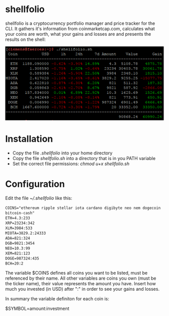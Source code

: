 # shellfolio

shellfolio is a cryptocurrency portfolio manager and price tracker for the CLI. It gathers it's information from coinmarketcap.com, calculates what your coins are worth, what your gains and losses are and presents the results on the shell:

![screenshot](/screenshot2.png?raw=true "screenshot")

# Installation

* Copy the file _.shellfolio_ into your home directory
* Copy the file _shellfolio.sh_ into a directory that is in you PATH variable
* Set the correct file permissions: _chmod u+x shellfolio.sh_


# Configuration

Edit the file _~/.shellfolio_ like this:

```
COINS="ethereum ripple stellar iota cardano digibyte neo nem dogecoin bitcoin-cash"
ETH=4.3:233
XRP=23234:342
XLM=3984:533
MIOTA=3829.2:24333
ADA=821:324
DGB=9821:3454
NEO=10.3:99
XEM=821:123
DOGE=987324:435
BCH=20:2
```

The variable $COINS defines all coins you want to be listed, must be referenced by their name. All other variables are coins you own (must be the ticker name), their value represents the amount you have. Insert how much you invested (in USD)
after ":" in order to see your gains and losses.

In summary the variable definiton for each coin is:

$SYMBOL=amount:investment
